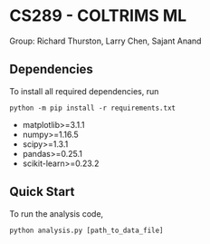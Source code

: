 # CS289 - COLTRIMS ML

Group: Richard Thurston, Larry Chen, Sajant Anand

## Dependencies

To install all required dependencies, run

```
python -m pip install -r requirements.txt
```

- matplotlib>=3.1.1
- numpy>=1.16.5
- scipy>=1.3.1
- pandas>=0.25.1
- scikit-learn>=0.23.2

## Quick Start

To run the analysis code,

```
python analysis.py [path_to_data_file]
```